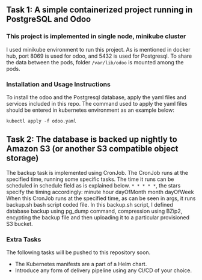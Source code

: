 ## Task 1: A simple containerized project running in PostgreSQL and Odoo

### This project is implemented in single node, minikube cluster

I used minikube environment to run this project. As is mentioned in docker hub, port 8069 is used for odoo, and 5432 is used for Postgresql. To share the data between the pods, folder `/var/lib/odoo` is mounted among the pods.

### Installation and Usage Instructions

To install the odoo and the Postgresql database, apply the yaml files and services included in this repo. The command used to apply the yaml files should be entered in kubernetes environment as an example below:

`kubectl apply -f odoo.yaml`

## Task 2: The database is backed up nightly to Amazon S3 (or another S3 compatible object storage)

The backup task is implemented using CronJob. The CronJob runs at the specified time, running some specific tasks. The time it runs can be scheduled in schedule field as is explained below.
`* * * * *`, the stars specify the timing accordingly:
minute hour dayOfMonth month dayOfWeek
When this CronJob runs at the specified time, as can be seen in args, it runs backup.sh bash script coded file.
In this backup.sh script, I defined database backup using pg_dump command, compression using BZip2, encypting the backup file and then uploading it to a particular provisioned S3 bucket.

### Extra Tasks

The following tasks will be pushed to this repository soon.

- The Kubernetes manifests are a part of a Helm chart.
- Introduce any form of delivery pipeline using any CI/CD of your choice.

